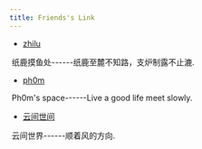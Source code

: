 ```yaml
---
title: Friends's Link
---
```


* [zhilu](https://blog.zhilu.cyou/)

​		纸鹿摸鱼处------纸鹿至麓不知路，支炉制露不止漉.

* [ph0m](https://blog.phom.space/)

​		Ph0m's space------Live a good life meet slowly.

* [云间世间](https://yunjianworld.fun/)

​		云间世界------顺着风的方向.